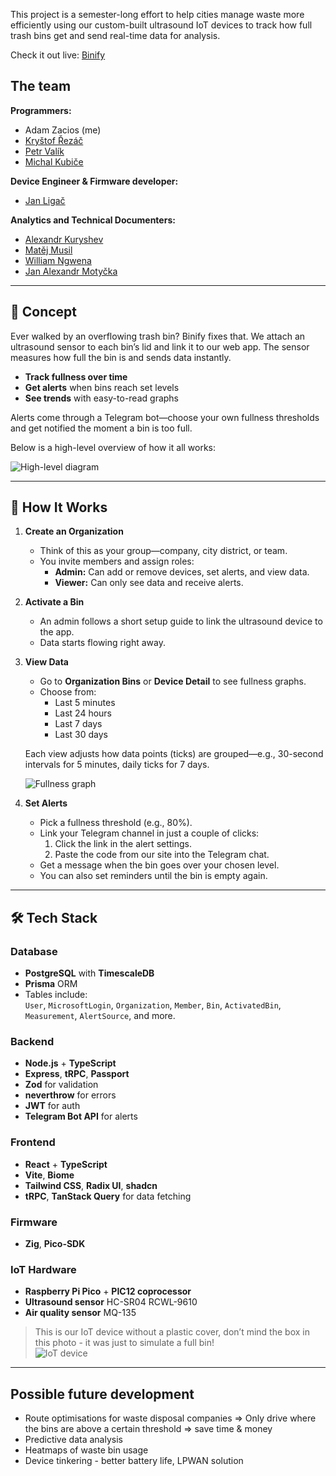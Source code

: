 This project is a semester-long effort to help cities manage waste more efficiently using our custom-built ultrasound IoT devices to track how full trash bins get and send real-time data for analysis. 

Check it out live: [Binify](https://binify.krystof-rezac.cz/)

## The team
**Programmers:**  
- Adam Zacios (me)
- [Kryštof Řezáč](https://github.com/krystofrezac)
- [Petr Valík](https://github.com/PetrValik) 
- [Michal Kubiče](https://github.com/MichalKubice)  

**Device Engineer & Firmware developer:**
- [Jan Ligač](https://github.com/ZeeCapp)

**Analytics and Technical Documenters:**
- [Alexandr Kuryshev](https://github.com/ChaserSoD)
- [Matěj Musil](https://github.com/ShutenDoji9)
- [William Ngwena](https://github.com/Willson22)
- [Jan Alexandr Motyčka](https://github.com/JanAlexandrMotycka)

---

## 🚀 Concept

Ever walked by an overflowing trash bin? Binify fixes that. We attach an ultrasound sensor to each bin’s lid and link it to our web app. The sensor measures how full the bin is and sends data instantly. 

- **Track fullness over time**  
- **Get alerts** when bins reach set levels  
- **See trends** with easy-to-read graphs

Alerts come through a Telegram bot—choose your own fullness thresholds and get notified the moment a bin is too full.

Below is a high-level overview of how it all works:

![High-level diagram](https://github.com/user-attachments/assets/a856b40a-0f8a-4f93-9cc9-cdf2fdf724cd)

---

## 🔧 How It Works

1. **Create an Organization**  
   - Think of this as your group—company, city district, or team.  
   - You invite members and assign roles:
     - **Admin:** Can add or remove devices, set alerts, and view data.  
     - **Viewer:** Can only see data and receive alerts.

2. **Activate a Bin**  
   - An admin follows a short setup guide to link the ultrasound device to the app.  
   - Data starts flowing right away.

3. **View Data**  
   - Go to **Organization Bins** or **Device Detail** to see fullness graphs.  
   - Choose from:
     - Last 5 minutes  
     - Last 24 hours  
     - Last 7 days  
     - Last 30 days

   Each view adjusts how data points (ticks) are grouped—e.g., 30-second intervals for 5 minutes, daily ticks for 7 days.

   ![Fullness graph](https://github.com/user-attachments/assets/e995a4ac-25e8-412f-9385-73ab00c699f9)

4. **Set Alerts**  
   - Pick a fullness threshold (e.g., 80%).  
   - Link your Telegram channel in just a couple of clicks:
     1. Click the link in the alert settings.  
     2. Paste the code from our site into the Telegram chat.  
   - Get a message when the bin goes over your chosen level.  
   - You can also set reminders until the bin is empty again.

---
## 🛠️ Tech Stack

### Database  
- **PostgreSQL** with **TimescaleDB**  
- **Prisma** ORM  
- Tables include:  
  `User`, `MicrosoftLogin`, `Organization`, `Member`, `Bin`, `ActivatedBin`, `Measurement`, `AlertSource`, and more.

### Backend  
- **Node.js** + **TypeScript**  
- **Express**, **tRPC**, **Passport**  
- **Zod** for validation  
- **neverthrow** for errors  
- **JWT** for auth  
- **Telegram Bot API** for alerts

### Frontend  
- **React** + **TypeScript**  
- **Vite**, **Biome**  
- **Tailwind CSS**, **Radix UI**, **shadcn**  
- **tRPC**, **TanStack Query** for data fetching

### Firmware  
- **Zig**, **Pico-SDK**

### IoT Hardware  
- **Raspberry Pi Pico** + **PIC12 coprocessor**  
- **Ultrasound sensor** HC-SR04 RCWL-9610  
- **Air quality sensor** MQ-135  

> This is our IoT device without a plastic cover, don’t mind the box in this photo - it was just to simulate a full bin!  
> ![IoT device](https://github.com/user-attachments/assets/ad04139b-43a9-414d-8a6f-a277af75ea7f)

---

## Possible future development
- Route optimisations for waste disposal companies => Only drive where the bins are above a certain threshold => save time & money
- Predictive data analysis
- Heatmaps of waste bin usage
- Device tinkering - better battery life, LPWAN solution
